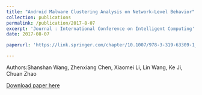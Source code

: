 ```yaml
---
title: "Android Malware Clustering Analysis on Network-Level Behavior"
collection: publications
permalink: /publication/2017-8-07
excerpt: 'Journal : International Conference on Intelligent Computing'
date: 2017-08-07

paperurl: 'https://link.springer.com/chapter/10.1007/978-3-319-63309-1_71'

---
```

Authors:Shanshan Wang, Zhenxiang Chen, Xiaomei Li, Lin Wang, Ke Ji, Chuan Zhao

[Download paper here](https://link.springer.com/chapter/10.1007/978-3-319-63309-1_71)
